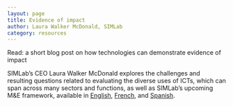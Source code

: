 ```yaml
---
layout: page
title: Evidence of impact
author: Laura Walker McDonald, SIMLab
category: resources
---
```

Read: a short blog post on how technologies can demonstrate evidence of impact

SIMLab’s CEO Laura Walker McDonald explores the challenges and resulting questions related to evaluating the diverse uses of ICTs, which can span across many sectors and functions, as well as SIMLab’s upcoming M&E framework, available in [English](http://simlab.org/resources/coursem4cso/files/Evidence%20of%20Impact%20Blog_En.docx), [French](http://simlab.org/resources/coursem4cso/files/Evidence%20of%20Impact%20Blog_Fr.doc), and [Spanish](http://simlab.org/resources/coursem4cso/files/Evidence%20of%20Impact%20Blog_SPA.docx).
